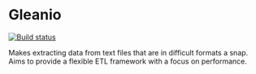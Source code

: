 Gleanio
=======
[![Build status](https://ci.appveyor.com/api/projects/status/wcgnmg6ob67t69aw/branch/master?svg=true)](https://ci.appveyor.com/project/fallenidol/gleanetl/branch/master)

Makes extracting data from text files that are in difficult formats a snap. Aims to provide a flexible ETL framework with a focus on performance.
